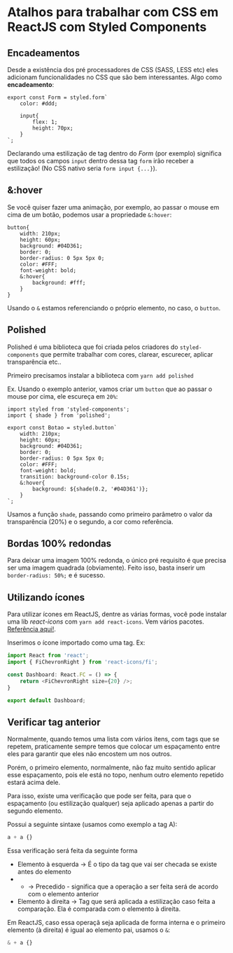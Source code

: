 # Atalhos para trabalhar com CSS em ReactJS com Styled Components

## Encadeamentos

Desde a existência dos pré processadores de CSS (SASS, LESS etc) eles adicionam funcionalidades no CSS que são bem interessantes. Algo como **encadeamento**:

```
export const Form = styled.form`
    color: #ddd;
    
    input{
        flex: 1;
        height: 70px;
    }
`;
```

Declarando uma estilização de tag dentro do _Form_ (por exemplo) significa que todos os campos `input` dentro dessa tag `form` irão receber a estilização! (No CSS nativo seria `form input {...}`).

## &:hover

Se você quiser fazer uma animação, por exemplo, ao passar o mouse em cima de um botão, podemos usar a propriedade `&:hover`:

```
button{
    width: 210px;
    height: 60px;
    background: #04D361;
    border: 0;
    border-radius: 0 5px 5px 0;
    color: #FFF;
    font-weight: bold;
    &:hover{
        background: #fff;
    }
}
```

Usando o `&` estamos referenciando o próprio elemento, no caso, o `button`.

## Polished

Polished é uma biblioteca que foi criada pelos criadores do `styled-components` que permite trabalhar com cores, clarear, escurecer, aplicar transparência etc..

Primeiro precisamos instalar a biblioteca com `yarn add polished`

Ex. Usando o exemplo anterior, vamos criar um `button` que ao passar o mouse por cima, ele escureça em `20%`:

```
import styled from 'styled-components';
import { shade } from 'polished';

export const Botao = styled.button`
    width: 210px;
    height: 60px;
    background: #04D361;
    border: 0;
    border-radius: 0 5px 5px 0;
    color: #FFF;
    font-weight: bold;
    transition: background-color 0.15s;
    &:hover{
        background: ${shade(0.2, '#04D361')};
    }
`;
```

Usamos a função `shade`, passando como primeiro parâmetro o valor da transparência (20%) e o segundo, a cor como referência.

## Bordas 100% redondas

Para deixar uma imagem 100% redonda, o único pré requisito é que precisa ser uma imagem quadrada (obviamente).
Feito isso, basta inserir um `border-radius: 50%;` e é sucesso.

## Utilizando ícones

Para utilizar ícones em ReactJS, dentre as várias formas, você pode instalar uma lib  _react-icons_ com `yarn add react-icons`. Vem vários pacotes. [Referência aqui!](https://react-icons.github.io/react-icons/).

Inserimos o ícone importado como uma tag. Ex:

```javascript
import React from 'react';
import { FiChevronRight } from 'react-icons/fi';

const Dashboard: React.FC = () => {
    return <FiChevronRight size={20} />;
}

export default Dashboard;
```

## Verificar tag anterior

Normalmente, quando temos uma lista com vários itens, com tags que se repetem, praticamente sempre temos que colocar um espaçamento entre eles para garantir que eles não encostem um nos outros.

Porém, o primeiro elemento, normalmente, não faz muito sentido aplicar esse espaçamento, pois ele está no topo, nenhum outro elemento repetido estará acima dele.

Para isso, existe uma verificação que pode ser feita, para que o espaçamento (ou estilização qualquer) seja aplicado apenas a partir do segundo elemento.

Possui a seguinte sintaxe (usamos como exemplo a tag A):

```CSS
a + a {}
```

Essa verificação será feita da seguinte forma

* Elemento à esquerda -> É o tipo da tag que vai ser checada se existe antes do elemento
* + -> Precedido - significa que a operação a ser feita será de acordo com o elemento anterior
* Elemento à direita -> Tag que será aplicada a estilização caso feita a comparação. Ela é comparada com o elemento à direita.

Em ReactJS, caso essa operaçã seja aplicada de forma interna e o primeiro elemento (à direita) é igual ao elemento pai, usamos o `&`:

```CSS
& + a {}
```

